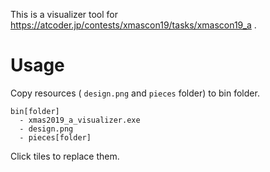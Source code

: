 This is a visualizer tool for https://atcoder.jp/contests/xmascon19/tasks/xmascon19_a .

# Usage
Copy resources ( `design.png` and `pieces` folder) to bin folder.

```
bin[folder]
  - xmas2019_a_visualizer.exe
  - design.png
  - pieces[folder]
```

Click tiles to replace them.

